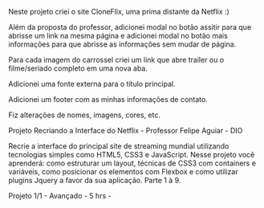 
Neste projeto criei o site CloneFlix, uma prima distante da Netflix :)

Além da proposta do professor, adicionei modal no botão assitir para que abrisse um link na mesma página e adicionei modal no botão mais informações para que abrisse as informações sem mudar de página.

Para cada imagem do carrossel criei um link que abre trailer ou o filme/seriado completo em uma nova aba.

Adicionei uma fonte externa para o título principal.

Adicionei um footer com as minhas informações de contato.

Fiz alterações de nomes, imagens, cores, etc.


Projeto Recriando a Interface do Netflix - Professor Felipe Aguiar - DIO

Recrie a interface do principal site de streaming mundial utilizando tecnologias simples como HTML5, CSS3 e JavaScript. 
Nesse projeto você aprenderá: como estruturar um layout, técnicas de CSS3 com containers e variáveis, como posicionar os elementos com Flexbox e como utilizar plugins Jquery a favor da sua aplicação. Parte 1 à 9.

Projeto 1/1 - Avançado - 5 hrs - 
